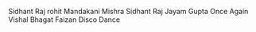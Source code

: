 Sidhant Raj rohit 
Mandakani Mishra
Sidhant Raj
Jayam Gupta
Once Again
Vishal Bhagat
Faizan 
Disco Dance
